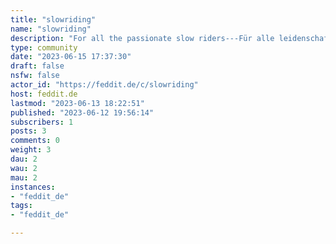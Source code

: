 ```yaml
---
title: "slowriding" 
name: "slowriding"
description: "For all the passionate slow riders---Für alle leidenschaftlichen Genussfahrer---#slowriding---#motorcycle #motorbike #motorscooter#Motorrad #Motorroller"
type: community
date: "2023-06-15 17:37:30"
draft: false
nsfw: false
actor_id: "https://feddit.de/c/slowriding"
host: feddit.de
lastmod: "2023-06-13 18:22:51"
published: "2023-06-12 19:56:14"
subscribers: 1
posts: 3
comments: 0
weight: 3
dau: 2
wau: 2
mau: 2
instances:
- "feddit_de"
tags: 
- "feddit_de"

---
```

